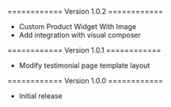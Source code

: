 ============ Version 1.0.2 ============
+ Custom Product Widget With Image
+ Add integration with visual composer

============ Version 1.0.1 ============
* Modify testimonial page template layout

============ Version 1.0.0 ============
* Initial release